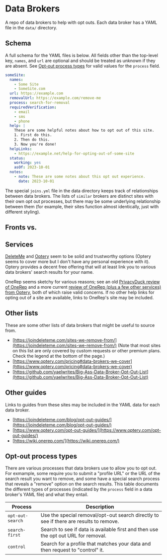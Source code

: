 # Data Brokers

A repo of data brokers to help with opt outs. Each data broker has a YAML file in the `data/` directory.

## Schema

A full schema for the YAML files is below. All fields other than the top-level key, `names`, and `url` are optional and should be treated as unknown if they are absent. See [Opt-out process types](#opt-out-process-types) for valid values for the `process` field.

```yaml
someSite:
  names:
    - Some Site
    - SomeSite.com
  url: https://example.com
  removalUrl: https://example.com/remove-me
  process: search-for-removal
  requiredVerification:
    - email
    - sms
    - phone
  help: |
    These are some helpful notes about how to opt out of this site.
    1. First do this.
    2. Then do this.
    3. Now you're done!
  helpLinks:
    - https://example.net/help-for-opting-out-of-some-site
  status:
    working: yes
    asOf: 2023-10-01
  notes:
    - note: These are some notes about this opt out experience.
      date: 2023-10-01
```

The special `joins.yml` file in the data directory keeps track of relationships between data brokers. The lists of `similar` brokers are distinct sites with their own opt out processes, but there may be some underlying relationship between them (for example, their sites function almost identically, just with different styling).

## Fronts vs. 

## Services

[DeleteMe](https://joindeleteme.com/) and [Optery](https://www.optery.com/) seem to be solid and trustworthy options (Optery seems to cover more but I don't have any personal experience with it). Optery provides a decent free offering that will at least link you to various data brokers' search results for your name.

OneRep seems sketchy for various reasons; see an old [PrivacyDuck review of OneRep](https://web.archive.org/web/20210727095131/https://www.privacyduck.com/comparisons/privacyduck-vs-onerep-com-the-eastern-european-privacy-company/) and a more current [review of OneRep (plus a few other services) from Optery](https://www.optery.com/can-we-trust-onerep-helloprivacy-dataseal-and-brandyourself/), both of which raise valid concerns. If no other help links for opting out of a site are available, links to OneRep's site may be included.

## Other lists

These are some other lists of data brokers that might be useful to source from.

* [https://joindeleteme.com/sites-we-remove-from/](https://joindeleteme.com/sites-we-remove-from/) (Note that most sites on this list are only covered by custom requests or other premium plans. Check the legend at the bottom of the page.)
* [https://www.optery.com/pricing#data-brokers-we-cover](https://www.optery.com/pricing#data-brokers-we-cover)
* [https://github.com/yaelwrites/Big-Ass-Data-Broker-Opt-Out-List](https://github.com/yaelwrites/Big-Ass-Data-Broker-Opt-Out-List)

## Other guides

Links to guides from these sites may be included in the YAML data for each data broker.

* [https://joindeleteme.com/blog/opt-out-guides/](https://joindeleteme.com/blog/opt-out-guides/)
* [https://www.optery.com/opt-out-guides/](https://www.optery.com/opt-out-guides/)
* [https://wiki.onerep.com/](https://wiki.onerep.com/)

## Opt-out process types

There are various processes that data brokers use to allow you to opt out. For exmample, some require you to submit a "profile URL" or the URL of the search result you want to remove, and some have a special search process that reveals a "remove" option on the search results. This table documents the different types of processes (indicated by the `process` field in a data broker's YAML file) and what they entail.

| Process | Description |
| ------- | ----------- |
| `opt-out-search` | Use the special removal/opt-out search directly to see if there are results to remove. |
| `search-first` | Search to see if data is available first and then use the opt out URL for removal. |
| `control` | Search for a profile that matches your data and then request to "control" it. |
